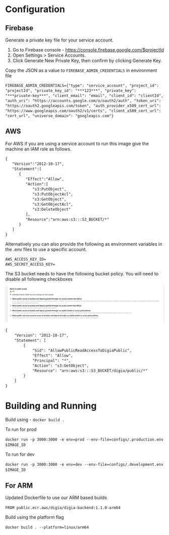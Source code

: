 # Configuration

## Firebase

Generate a private key file for your service account.

1. Go to Firebase console - https://console.firebase.google.com/$projectId
2. Open Settings > Service Accounts.
3. Click Generate New Private Key, then confirm by clicking Generate Key.

Copy the JSON as a value to `FIREBASE_ADMIN_CREDENTIALS` in environment file

```
FIREBASE_ADMIN_CREDENTIALS={"type": "service_account", "project_id": "projectId", "private_key_id": "***123***", "private_key": "***private-key***", "client_email": "email", "client_id": "clientId", "auth_uri": "https://accounts.google.com/o/oauth2/auth", "token_uri": "https://oauth2.googleapis.com/token", "auth_provider_x509_cert_url": "https://www.googleapis.com/oauth2/v1/certs", "client_x509_cert_url": "cert_url", "universe_domain": "googleapis.com"}

```

## AWS

For AWS if you are using a service account to run this image give the machine an IAM role as follows.
```
{
   "Version":"2012-10-17",
   "Statement":[
      {
         "Effect":"Allow",
         "Action":[
            "s3:PutObject",
            "s3:PutObjectAcl",
            "s3:GetObject",
            "s3:GetObjectAcl",
            "s3:DeleteObject"
         ],
         "Resource":"arn:aws:s3:::S3_BUCKET/*"
      }
   ]
}
```

Alternatively you can also provide the following as environment variables in the .env files to use a specific account.
```
AWS_ACCESS_KEY_ID=
AWS_SECRET_ACCESS_KEY=
```

The S3 bucket needs to have the following bucket policy.
You will need to disable all following checkboxes

![S3 Image](image.png)


```
{
    "Version": "2012-10-17",
    "Statement": [
        {
            "Sid": "AllowPublicReadAccessToDigiaPublic",
            "Effect": "Allow",
            "Principal": "*",
            "Action": "s3:GetObject",
            "Resource": "arn:aws:s3:::S3_BUCKET/digia/public/*"
        }
    ]
}
```


# Building and Running


Build using - `docker build .`

To run for prod

`docker run -p 3000:3000 -e env=prod --env-file=configs/.production.env $IMAGE_ID`

To run for dev

`docker run -p 3000:3000 -e env=dev --env-file=configs/.development.env $IMAGE_ID`

## For ARM

Updated Dockerfile to use our ARM based builds

`FROM public.ecr.aws/digia/digia-backend:1.1.0-arm64`

Build using the platform flag

`docker build . --platform=linux/arm64`